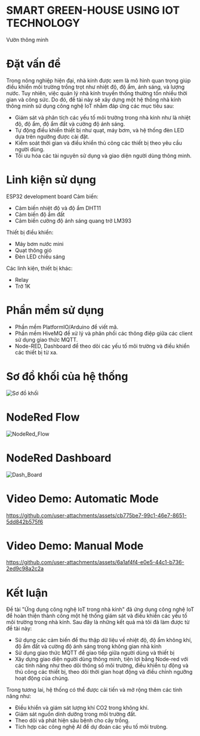 # SMART GREEN-HOUSE USING IOT TECHNOLOGY
Vườn thông minh

# Đặt vấn đề
Trong nông nghiệp hiện đại, nhà kính được xem là mô hình quan trọng giúp điều khiển môi trường trồng trọt như nhiệt độ, độ ẩm, ánh sáng, và lượng nước. Tuy nhiên, việc quản lý nhà kính truyền thống thường tốn nhiều thời gian và công sức. Do đó, đề tài này sẽ xây dựng một hệ thống nhà kính thông minh sử dụng công nghệ IoT nhằm đáp ứng các mục tiêu sau:
* Giám sát và phân tích các yếu tố môi trường trong nhà kính như là  nhiệt độ, độ ẩm, độ ẩm đất và cường độ ánh sáng.
* Tự động điều khiển thiết bị như quạt, máy bơm, và hệ thống đèn LED dựa trên ngưỡng được cài đặt.
* Kiểm soát thời gian và điều khiển thủ công các thiết bị theo yêu cầu người dùng.
* Tối ưu hóa các tài nguyên sử dụng và giao diện người dùng thông minh.

# Linh kiện sử dụng
ESP32 development board
Cảm biến:
* Cảm biến nhiệt độ và độ ẩm DHT11
* Cảm biến độ ẩm đất
* Cảm biến cường độ ánh sáng quang trở LM393

Thiết bị điều khiển:
* Máy bơm nước mini
* Quạt thông gió
* Đèn LED chiếu sáng 

Các linh kiện, thiết bị khác:
* Relay
* Trở 1K

# Phần mềm sử dụng
* Phần mềm PlatformIO/Arduino để viết mã.
* Phần mềm HiveMQ để xử lý và phân phối các thông điệp giữa các client sử dụng giao thức MQTT.
* Node-RED, Dashboard để theo dõi các yếu tố môi trường và điều khiển các thiết bị từ xa.

# Sơ đồ khối của hệ thống
![Sơ đồ khối](https://github.com/user-attachments/assets/5b97dbcc-2cfe-4c71-8c79-80cd02437e17)

# NodeRed Flow
![NodeRed_Flow](https://github.com/user-attachments/assets/147a03db-7649-4278-b3ae-995b93f706be)

# NodeRed Dashboard
![Dash_Board](https://github.com/user-attachments/assets/7d5284e0-37c7-48ac-95cf-3ce7f7668115)

# Video Demo: Automatic Mode 
https://github.com/user-attachments/assets/cb775be7-99c1-46e7-8651-5dd842b575f6

# Video Demo: Manual Mode
https://github.com/user-attachments/assets/6a1af4f4-e0e5-44c1-b736-2ed9c98a2c2a

# Kết luận
Đề tài "Ứng dụng công nghệ IoT trong nhà kính" đã ứng dụng công nghệ IoT để hoàn thiện thành công một hệ thống giám sát và điều khiển các yếu tố môi trường trong nhà kính. Sau đây là những kết quả mà tôi đã làm được từ đề tài này:
* Sử dụng các cảm biến để thu thập dữ liệu về nhiệt độ, độ ẩm không khí, độ ẩm đất và cường độ ánh sáng trong không gian nhà kính 
* Sử dụng giao thức MQTT để giao tiếp giữa người dùng và thiết bị
* Xây dựng giao diện người dùng thông minh, tiện lợi bằng Node-red với các tính năng như theo dõi thông số môi trường, điều khiển tự động và thủ công các thiết bị, theo dõi thời gian hoạt động và điều chỉnh ngưỡng hoạt động của chúng. 

Trong tương lai, hệ thống có thể được cải tiến và mở rộng thêm các tính năng như:
* Điều khiển và giám sát lượng khí CO2 trong không khí.
* Giám sát nguồn dinh dưỡng trong môi trường đất.
* Theo dõi và phát hiện sâu bệnh cho cây trồng.
* Tích hợp các công nghệ AI để dự đoán các yếu tố môi trưòng.